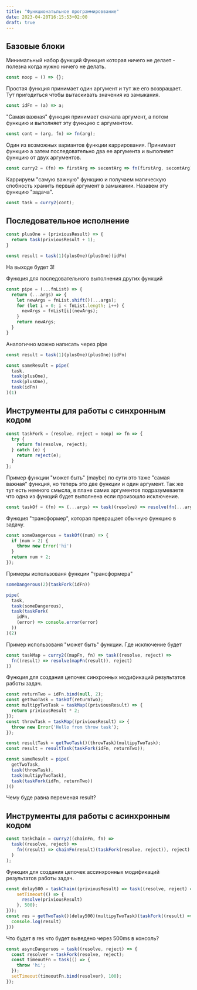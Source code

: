 ```yaml
---
title: "Функционатьльное программироввание"
date: 2023-04-20T16:15:53+02:00
draft: true
---
```


## Базовые блоки

Минимальный набор функций
Функция которая ничего не делает - полезна когда нужно ничего не делать.
```ts
const noop = () => {};
```

Простая функция принимает один аргумент и тут же его возвращает. Тут пригодиться чтобы вытаскивать значения из замыкания.
```ts
const idFn = (a) => a;
```

"Самая важная" функция принимает сначала аргумент, а потом функцию и выполняет эту функцию с аргументом.
```ts
const cont = (arg, fn) => fn(arg);
```

Один из возможных вариантов функции каррирования. Принимает функцию а затем последовательно два ее аргумента и выполняет функцию от двух аргументов.
```ts
const curry2 = (fn) => firstArg => secontArg => fn(firstArg, secontArg);
```

Каррируем "самую важную" функцию и получаем магическую спобность хранить первый аргумент в замыкании. Назавем эту функцию "задача".
```ts
const task = curry2(cont);
```

## Последовательное исполнение
```ts
const plusOne = (priviousResult) => {
  return task(priviousResult + 1);
}

const result = task(1)(plusOne)(plusOne)(idFn)
```
На выходе будет 3!

Функция для последовательного выполнения других функций
```ts
const pipe = (...fnList) => {
  return (...args) => {
    let newArgs = fnList.shift()(...args);
    for (let i = 0; i < fnList.length; i++) {
      newArgs = fnList[i](newArgs);
    }
    return newArgs;
  }
}
```
Аналогично можно написать через pipe
```ts
const result = task(1)(plusOne)(plusOne)(idFn)

const sameResult = pipe(
  task,
  task(plusOne),
  task(plusOne),
  task(idFn)
)(1)

```

## Инструменты для работы с синхронным кодом

```ts
const taskFork = (resolve, reject = noop) => fn => {
  try {
    return fn(resolve, reject);
  } catch (e) {
    return reject(e);
  }
};
```
Пример функции "может быть" (maybe) по сути это таже "самая важная" функция, но теперь это двe функции и один аргумент. Так же тут есть немного смысла, в плане самих аргументов подразумеваетя что одна из функций будет выполнена если произошло исключение.
```ts
const taskOf = (fn) => (...args) => task((resolve) => resolve(fn(...args)))
```
Функция "трансформер", которая превращает обычную функцию в задачу.

```ts
const someDangerous = taskOf((num) => {
  if (num > 2) {
    throw new Error('hi')
  }
  return num + 2;
});
```
Примеры использованя функции "трансформера"
```ts
someDangerous(2)(taskFork(idFn))

pipe(
  task,
  task(someDangerous),
  task(taskFork(
    idFn,
    (error) => console.error(error)
  ))
)(2)
```
Пример использованя "может быть" функции. Где исключение будет 

```ts
const taskMap = curry2((mapFn, fn) => task((resolve, reject) =>
  fn((result) => resolve(mapFn(result)), reject)
))
```
Функция для создания цепочек синхронных модификаций результатов работы задач.
```ts
const returnTwo = idFn.bind(null, 2);
const getTwoTask = taskOf(returnTwo);
const multipyTwoTask = taskMap((priviousResult) => {
  return priviousResult * 2;
});
const throwTask = taskMap((priviousResult) => {
  throw new Error('Hello from throw task');
});

const resultTask = getTwoTask()(throwTask)(multipyTwoTask);
const result = resultTask(taskFork(idFn, returnTwo));

const sameResult = pipe(
  getTwoTask,
  task(throwTask),
  task(multipyTwoTask),
  task(taskFork(idFn, returnTwo))
)()

```
Чему буде равна переменая result?

## Инструменты для работы с асинхронным кодом

```ts
const taskChain = curry2((chainFn, fn) => 
  task((resolve, reject) =>
    fn((result) => chainFn(result)(taskFork(resolve, reject)), reject)
  )
);
```
Функция для создания цепочек ассинхронных модификаций результатов работы задач.
```ts
const delay500 = taskChain((priviousResult) => task((resolve, reject) => {
    setTimeout(() => {
      resolve(priviousResult)
    }, 500);
}));
const res = getTwoTask()(delay500)(multipyTwoTask)(taskFork((result) => {
  console.log(result)
}))
```
Что будет в res что будет выведено через 500ms в консоль?

```ts
const asyncDangeruos = task((resolve, reject) => {
  const resolver = taskFork(resolve, reject);
  const timeoutFn = task(() => {
    throw 'hi';
  });
  setTimeout(timeoutFn.bind(resolver), 100);
});
```


